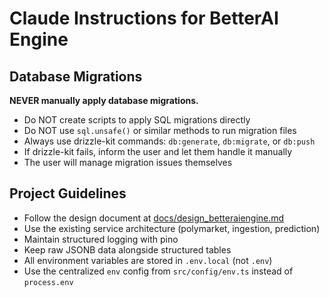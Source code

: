# Claude Instructions for BetterAI Engine

## Database Migrations

**NEVER manually apply database migrations.**

- Do NOT create scripts to apply SQL migrations directly
- Do NOT use `sql.unsafe()` or similar methods to run migration files
- Always use drizzle-kit commands: `db:generate`, `db:migrate`, or `db:push`
- If drizzle-kit fails, inform the user and let them handle it manually
- The user will manage migration issues themselves

## Project Guidelines

- Follow the design document at [docs/design_betteraiengine.md](docs/design_betteraiengine.md)
- Use the existing service architecture (polymarket, ingestion, prediction)
- Maintain structured logging with pino
- Keep raw JSONB data alongside structured tables
- All environment variables are stored in `.env.local` (not `.env`)
- Use the centralized `env` config from `src/config/env.ts` instead of `process.env`
